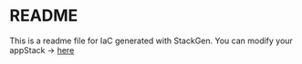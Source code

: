# README
This is a readme file for IaC generated with StackGen.
You can modify your appStack -> [here](http://main.dev.stackgen.com/appstacks/02e8633a-6220-43ad-8adb-f6a44d50b41b)
